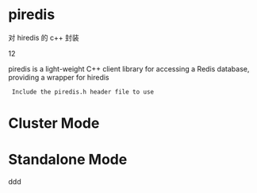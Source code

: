 # piredis

对 hiredis 的 c++ 封装

12

piredis is a light-weight C++ client library for accessing a Redis database, providing a wrapper for hiredis

` Include the piredis.h header file to use`

# Cluster Mode

# Standalone Mode


ddd
